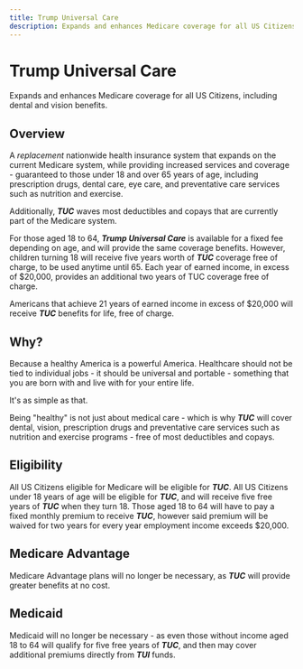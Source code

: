 ```yaml
---
title: Trump Universal Care
description: Expands and enhances Medicare coverage for all US Citizens, including dental and vision benefits.
---
```



# Trump Universal Care
Expands and enhances Medicare coverage for all US Citizens, including dental and vision benefits.


## Overview
A *replacement* nationwide health insurance system that expands on the current Medicare system, while providing increased services and coverage - guaranteed to those under 18 and over 65 years of age, including prescription drugs, dental care, eye care, and preventative care services such as nutrition and exercise.

Additionally, ***TUC*** waves most deductibles and copays that are currently part of the Medicare system.

For those aged 18 to 64, ***Trump Universal Care*** is available for a fixed fee depending on age, and will provide the same coverage benefits. However, children turning 18 will receive five years worth of ***TUC*** coverage free of charge, to be used anytime until 65. Each year of earned income, in excess of $20,000, provides an additional two years of TUC coverage free of charge.

Americans that achieve 21 years of earned income in excess of $20,000 will receive ***TUC*** benefits for life, free of charge.


## Why?
Because a healthy America is a powerful America. Healthcare should not be tied to individual jobs - it should be universal and portable - something that you are born with and live with for your entire life.

It's as simple as that.

Being "healthy" is not just about medical care - which is why ***TUC*** will cover dental, vision, prescription drugs and preventative care services such as nutrition and exercise programs - free of most deductibles and copays.


## Eligibility
All US Citizens eligible for Medicare will be eligible for ***TUC***. All US Citizens under 18 years of age will be eligible for ***TUC***, and will receive five free years of ***TUC*** when they turn 18. Those aged 18 to 64 will have to pay a fixed monthly premium to receive ***TUC***, however said premium will be waived for two years for every year employment income exceeds $20,000.


## Medicare Advantage
Medicare Advantage plans will no longer be necessary, as ***TUC*** will provide greater benefits at no cost.


## Medicaid
Medicaid will no longer be necessary - as even those without income aged 18 to 64 will qualify for five free years of ***TUC***, and then may cover additional premiums directly from ***TUI*** funds.
